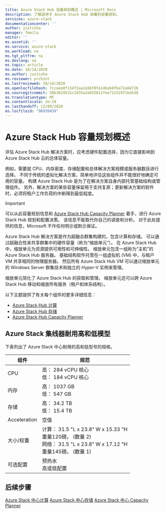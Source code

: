 ```yaml
---
title: Azure Stack Hub 容量规划概述 | Microsoft Docs
description: 了解适用于 Azure Stack Hub 部署的容量规划。
services: azure-stack
documentationcenter: ''
author: justinha
manager: femila
editor: ''
ms.assetid: ''
ms.service: azure-stack
ms.workload: na
ms.tgt_pltfrm: na
ms.devlang: na
ms.topic: article
ms.date: 10/14/2020
ms.author: justinha
ms.reviewer: prchint
ms.lastreviewed: 10/14/2020
ms.openlocfilehash: 7ccaee0f134f2aa2a56f0fe14bab8fba72a84726
ms.sourcegitcommit: 50b362d531c2d35a3a935811fee71252971bd5d8
ms.translationtype: MT
ms.contentlocale: zh-CN
ms.lasthandoff: 12/09/2020
ms.locfileid: "96939439"
---
```

# <a name="overview-of-azure-stack-hub-capacity-planning"></a>Azure Stack Hub 容量规划概述

评估 Azure Stack Hub 解决方案时，应考虑硬件配置选择，因为它直接影响到 Azure Stack Hub 云的总体容量。 

例如，需要就 CPU、内存密度、存储配置和总体解决方案规模或服务器数目进行选择。 不同于传统的虚拟化解决方案，简单地评估这些组件并不能很好地确定可用的容量。 构建 Azure Stack Hub 是为了在解决方案自身内部托管基础结构或管理组件。 另外，解决方案的某些容量保留用于支持复原；更新解决方案的软件时，必须将租户工作负荷的中断降到最低程度。 

> [!IMPORTANT]
> 可以从此容量规划信息和 [Azure Stack Hub Capacity Planner](https://aka.ms/azstackcapacityplanner) 着手，进行 Azure Stack Hub 规划和配置决策。 该信息不能取代你自己的调查和分析。 对于此处提供的信息，Microsoft 不作任何明示或默示保证。
 
Azure Stack Hub 解决方案是作为超融合群集构建的，包含计算和存储。 可以通过超融合性来共享群集中的硬件容量（称为“缩放单元”）。 在 Azure Stack Hub 中，缩放单元为资源提供可用性和可伸缩性。 缩放单元包含一组称为“主机”的 Azure Stack Hub 服务器。 基础结构软件托管在一组虚拟机 (VM) 中，与租户 VM 共享相同的物理服务器。 然后所有 Azure Stack Hub VM 可以通过缩放单元的 Windows Server 群集技术和独立的 Hyper-V 实例来管理。 

缩放单元简化了 Azure Stack Hub 的获取和管理。 缩放单元还可以跨 Azure Stack Hub 移动和缩放所有服务（租户和体系结构）。 

以下主题提供了有关每个组件的更多详细信息：

- [Azure Stack Hub 计算](../operator/azure-stack-capacity-planning-compute.md?toc=/azure-stack/tdc/toc.json&bc=/azure-stack/breadcrumb/toc.json)
- [Azure Stack Hub 存储](../operator/azure-stack-capacity-planning-storage.md?toc=/azure-stack/tdc/toc.json&bc=/azure-stack/breadcrumb/toc.json)
- [Azure Stack Hub Capacity Planner](../operator/azure-stack-app-service-capacity-planning.md?toc=/azure-stack/tdc/toc.json&bc=/azure-stack/breadcrumb/toc.json)

## <a name="azure-stack-hub-ruggedized-high-and-low-models"></a>Azure Stack 集线器耐用高和低模型

下表列出了 Azure Stack 中心耐用的高和低型号的规格。

| 组件               | 规范 |
|-------------------------|---------------|
| CPU                     |高： 284 vCPU 核心<br>低： 184 vCPU 核心  |
| 内存                  |高： 1037 GB<br>低： 547 GB                |
| 存储                 |高： 34.2 TB<br>低： 15.4 TB                |
| Acceleration            |空值                                          |
| 大小/权重             |计算： 31.5 "L x 23.8" W x 15.33 "H<br>重量120磅。  (数量 2) <br>网络： 31.5 "L x 23.8" W x 17.12 "H<br>重量145磅。  (数量 1)               |
| 可选配置 |预热水<br>高或低配置     |

## <a name="next-steps"></a>后续步骤

[Azure Stack 中心计算](../operator/azure-stack-capacity-planning-compute.md?toc=/azure-stack/tdc/toc.json&bc=/azure-stack/breadcrumb/toc.json) 
[Azure Stack 中心存储](../operator/azure-stack-capacity-planning-storage.md?toc=/azure-stack/tdc/toc.json&bc=/azure-stack/breadcrumb/toc.json) 
[Azure Stack 中心 Capacity Planner](../operator/azure-stack-app-service-capacity-planning.md?toc=/azure-stack/tdc/toc.json&bc=/azure-stack/breadcrumb/toc.json)
